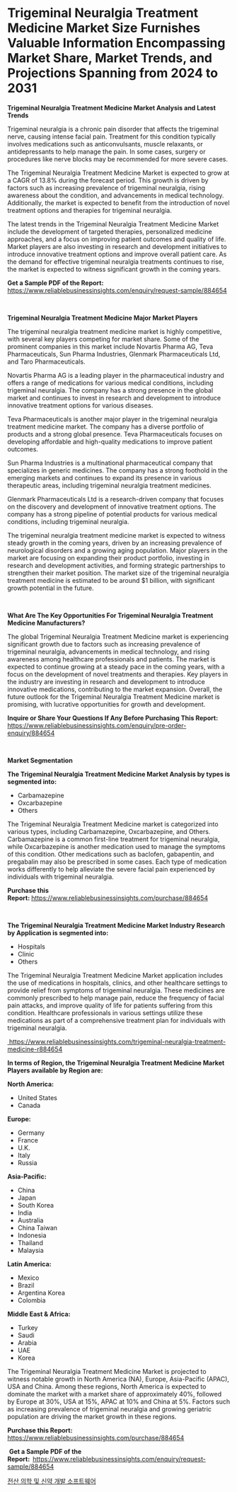 <p><h1>Trigeminal Neuralgia Treatment Medicine Market Size Furnishes Valuable Information Encompassing Market Share, Market Trends, and Projections Spanning from 2024 to 2031</h1></p><p><strong>Trigeminal Neuralgia Treatment Medicine Market Analysis and Latest Trends</strong></p>
<p><p>Trigeminal neuralgia is a chronic pain disorder that affects the trigeminal nerve, causing intense facial pain. Treatment for this condition typically involves medications such as anticonvulsants, muscle relaxants, or antidepressants to help manage the pain. In some cases, surgery or procedures like nerve blocks may be recommended for more severe cases.</p><p>The Trigeminal Neuralgia Treatment Medicine Market is expected to grow at a CAGR of 13.8% during the forecast period. This growth is driven by factors such as increasing prevalence of trigeminal neuralgia, rising awareness about the condition, and advancements in medical technology. Additionally, the market is expected to benefit from the introduction of novel treatment options and therapies for trigeminal neuralgia.</p><p>The latest trends in the Trigeminal Neuralgia Treatment Medicine Market include the development of targeted therapies, personalized medicine approaches, and a focus on improving patient outcomes and quality of life. Market players are also investing in research and development initiatives to introduce innovative treatment options and improve overall patient care. As the demand for effective trigeminal neuralgia treatments continues to rise, the market is expected to witness significant growth in the coming years.</p></p>
<p><strong>Get a Sample PDF of the Report:&nbsp;</strong> <a href="https://www.reliablebusinessinsights.com/enquiry/request-sample/884654">https://www.reliablebusinessinsights.com/enquiry/request-sample/884654</a></p>
<p>&nbsp;</p>
<p><strong>Trigeminal Neuralgia Treatment Medicine Major Market Players</strong></p>
<p><p>The trigeminal neuralgia treatment medicine market is highly competitive, with several key players competing for market share. Some of the prominent companies in this market include Novartis Pharma AG, Teva Pharmaceuticals, Sun Pharma Industries, Glenmark Pharmaceuticals Ltd, and Taro Pharmaceuticals.</p><p>Novartis Pharma AG is a leading player in the pharmaceutical industry and offers a range of medications for various medical conditions, including trigeminal neuralgia. The company has a strong presence in the global market and continues to invest in research and development to introduce innovative treatment options for various diseases.</p><p>Teva Pharmaceuticals is another major player in the trigeminal neuralgia treatment medicine market. The company has a diverse portfolio of products and a strong global presence. Teva Pharmaceuticals focuses on developing affordable and high-quality medications to improve patient outcomes.</p><p>Sun Pharma Industries is a multinational pharmaceutical company that specializes in generic medicines. The company has a strong foothold in the emerging markets and continues to expand its presence in various therapeutic areas, including trigeminal neuralgia treatment medicines.</p><p>Glenmark Pharmaceuticals Ltd is a research-driven company that focuses on the discovery and development of innovative treatment options. The company has a strong pipeline of potential products for various medical conditions, including trigeminal neuralgia.</p><p>The trigeminal neuralgia treatment medicine market is expected to witness steady growth in the coming years, driven by an increasing prevalence of neurological disorders and a growing aging population. Major players in the market are focusing on expanding their product portfolio, investing in research and development activities, and forming strategic partnerships to strengthen their market position. The market size of the trigeminal neuralgia treatment medicine is estimated to be around $1 billion, with significant growth potential in the future.</p></p>
<p>&nbsp;</p>
<p><strong>What Are The Key Opportunities For Trigeminal Neuralgia Treatment Medicine Manufacturers?</strong></p>
<p><p>The global Trigeminal Neuralgia Treatment Medicine market is experiencing significant growth due to factors such as increasing prevalence of trigeminal neuralgia, advancements in medical technology, and rising awareness among healthcare professionals and patients. The market is expected to continue growing at a steady pace in the coming years, with a focus on the development of novel treatments and therapies. Key players in the industry are investing in research and development to introduce innovative medications, contributing to the market expansion. Overall, the future outlook for the Trigeminal Neuralgia Treatment Medicine market is promising, with lucrative opportunities for growth and development.</p></p>
<p><strong>Inquire or Share Your Questions If Any Before Purchasing This Report:</strong> <a href="https://www.reliablebusinessinsights.com/enquiry/pre-order-enquiry/884654">https://www.reliablebusinessinsights.com/enquiry/pre-order-enquiry/884654</a></p>
<p>&nbsp;</p>
<p><strong>Market Segmentation</strong></p>
<p><strong>The Trigeminal Neuralgia Treatment Medicine Market Analysis by types is segmented into:</strong></p>
<p><ul><li>Carbamazepine</li><li>Oxcarbazepine</li><li>Others</li></ul></p>
<p><p>The Trigeminal Neuralgia Treatment Medicine market is categorized into various types, including Carbamazepine, Oxcarbazepine, and Others. Carbamazepine is a common first-line treatment for trigeminal neuralgia, while Oxcarbazepine is another medication used to manage the symptoms of this condition. Other medications such as baclofen, gabapentin, and pregabalin may also be prescribed in some cases. Each type of medication works differently to help alleviate the severe facial pain experienced by individuals with trigeminal neuralgia.</p></p>
<p><strong>Purchase this Report:&nbsp;</strong><a href="https://www.reliablebusinessinsights.com/purchase/884654">https://www.reliablebusinessinsights.com/purchase/884654</a></p>
<p>&nbsp;</p>
<p><strong>The Trigeminal Neuralgia Treatment Medicine Market Industry Research by Application is segmented into:</strong></p>
<p><ul><li>Hospitals</li><li>Clinic</li><li>Others</li></ul></p>
<p><p>The Trigeminal Neuralgia Treatment Medicine Market application includes the use of medications in hospitals, clinics, and other healthcare settings to provide relief from symptoms of trigeminal neuralgia. These medicines are commonly prescribed to help manage pain, reduce the frequency of facial pain attacks, and improve quality of life for patients suffering from this condition. Healthcare professionals in various settings utilize these medications as part of a comprehensive treatment plan for individuals with trigeminal neuralgia.</p></p>
<p><a href="https://www.reliablebusinessinsights.com/trigeminal-neuralgia-treatment-medicine-r884654">&nbsp;https://www.reliablebusinessinsights.com/trigeminal-neuralgia-treatment-medicine-r884654</a></p>
<p><strong>In terms of Region, the Trigeminal Neuralgia Treatment Medicine Market Players available by Region are:</strong></p>
<p>
    <p> <strong> North America: </strong>
        <ul>
            <li>United States</li>
            <li>Canada</li>
        </ul>
        </p> 
    <p> <strong> Europe: </strong>
        <ul>
            <li>Germany</li>
            <li>France</li>
            <li>U.K.</li>
            <li>Italy</li>
            <li>Russia</li>
        </ul>
        </p> 
    <p> <strong> Asia-Pacific: </strong>
        <ul>
            <li>China</li>
            <li>Japan</li>
            <li>South Korea</li>
            <li>India</li>
            <li>Australia</li>
            <li>China Taiwan</li>
            <li>Indonesia</li>
            <li>Thailand</li>
            <li>Malaysia</li>
        </ul>
        </p> 
    <p> <strong> Latin America: </strong>
        <ul>
            <li>Mexico</li>
            <li>Brazil</li>
            <li>Argentina Korea</li>
            <li>Colombia</li>
        </ul>
        </p> 
    <p> <strong> Middle East & Africa: </strong>
        <ul>
            <li>Turkey</li>
            <li>Saudi</li>
            <li>Arabia</li>
            <li>UAE</li>
            <li>Korea</li>
        </ul>
    </p>
    </p>
<p><p>The Trigeminal Neuralgia Treatment Medicine Market is projected to witness notable growth in North America (NA), Europe, Asia-Pacific (APAC), USA and China. Among these regions, North America is expected to dominate the market with a market share of approximately 40%, followed by Europe at 30%, USA at 15%, APAC at 10% and China at 5%. Factors such as increasing prevalence of trigeminal neuralgia and growing geriatric population are driving the market growth in these regions.</p></p>
<p><strong>Purchase this Report: </strong><a href="https://www.reliablebusinessinsights.com/purchase/884654">https://www.reliablebusinessinsights.com/purchase/884654</a></p>
<p>&nbsp;<strong>Get a Sample PDF of the Report:&nbsp;&nbsp;</strong><a href="https://www.reliablebusinessinsights.com/enquiry/request-sample/884654">https://www.reliablebusinessinsights.com/enquiry/request-sample/884654</a></p>
<p><strong></strong></p>
<p><p><a href="https://github.com/nigaleamar09/Market-Research-Report-List-2/blob/main/361720383965.md">전산 의학 및 신약 개발 소프트웨어</a></p></p>